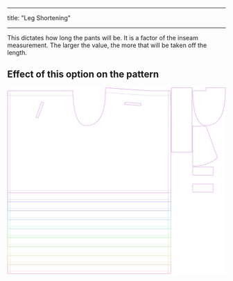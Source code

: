 - - -
title: "Leg Shortening"
- - -

This dictates how long the pants will be. It is a factor of the inseam measurement. The larger the value, the more that will be taken off the length.

## Effect of this option on the pattern

![This image shows the effect of this option by superimposing several variants that have a different value for this option](waralee_legshortening_sample.svg "Effect of this option on the pattern")
